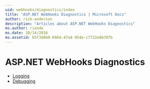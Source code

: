 ```yaml
---
uid: webhooks/diagnostics/index
title: "ASP.NET WebHooks Diagnostics | Microsoft Docs"
author: rick-anderson
description: "Articles about ASP.NET WebHooks Diagnostics"
ms.author: riande
ms.date: 10/14/2016
ms.assetid: b5f3d8b0-6964-47a4-954e-c7722e88707b
---
```

# ASP.NET WebHooks Diagnostics

* [Logging](logging.md)
* [Debugging](debugging.md)
